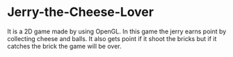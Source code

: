 # Jerry-the-Cheese-Lover
It is a 2D game made by using OpenGL. In this game the jerry earns point by collecting cheese and balls. It also gets point if it shoot the bricks but if it catches the brick the game will be over. 
